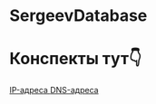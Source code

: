 # SergeevDatabase

<h1>Конспекты тут👇</h1>

<a href="https://docs.google.com/document/d/11XSfw9tLjNHy2JTSgMlHImuYkSav5ytxXNGCrnvM6-E/edit?usp=sharing"> IP-адреса </a> 
<a href="https://docs.google.com/document/d/1iPQYoxYDVO7oTbrwV57lRs9GN2UoRiZWvgM3aLc-uqY/edit?usp=sharing"> DNS-адреса </a> 
